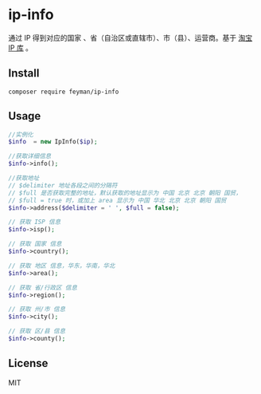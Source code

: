 # ip-info
通过 IP 得到对应的国家 、省（自治区或直辖市）、市（县）、运营商。基于 [淘宝 IP 库](http://ip.taobao.com/instructions.php) 。
## Install
```shell
composer require feyman/ip-info
```
## Usage
```php
//实例化
$info  = new IpInfo($ip);

//获取详细信息
$info->info();

//获取地址
// $delimiter 地址各段之间的分隔符
// $full 是否获取完整的地址，默认获取的地址显示为 中国 北京 北京 朝阳 国贸，
// $full = true 时，或加上 area 显示为 中国 华北 北京 北京 朝阳 国贸
$info->address($delimiter = ' ', $full = false);

// 获取 ISP 信息
$info->isp();

// 获取 国家 信息
$info->country();

// 获取 地区 信息，华东，华南，华北
$info->area();

// 获取 省/行政区 信息
$info->region();

// 获取 州/市 信息
$info->city();

// 获取 区/县 信息
$info->county();
```
## License
MIT
